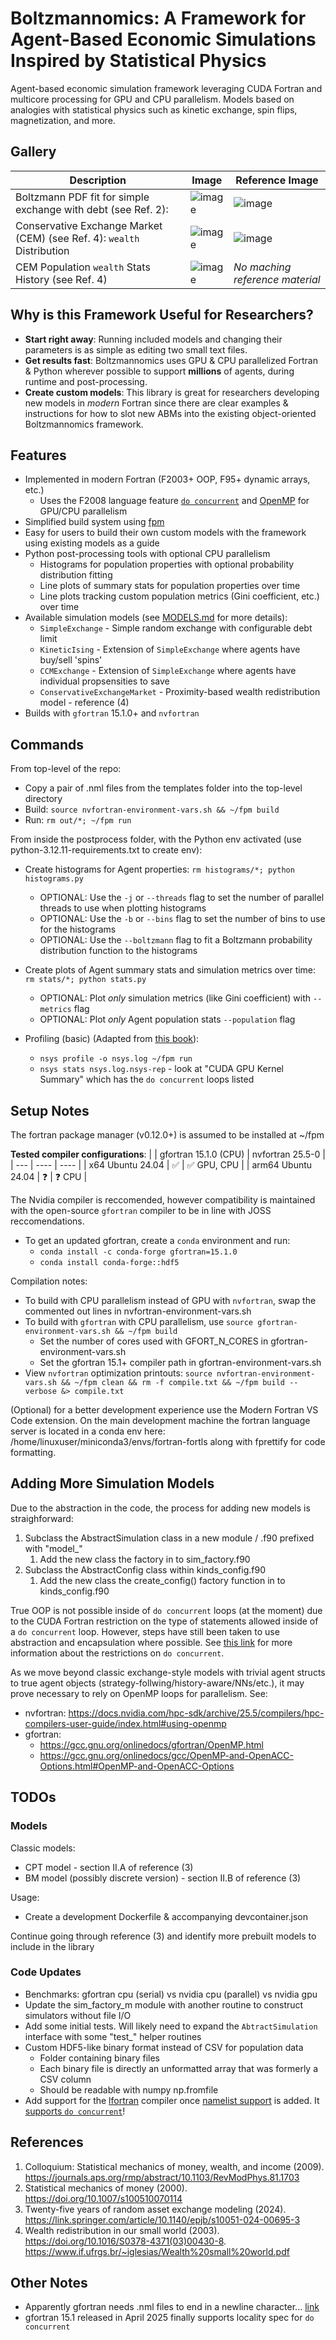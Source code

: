 # Boltzmannomics: A Framework for Agent-Based Economic Simulations Inspired by Statistical Physics

Agent-based economic simulation framework leveraging CUDA Fortran and multicore processing for GPU and CPU parallelism. Models based on analogies with statistical physics such as kinetic exchange, spin flips, magnetization, and more.

## Gallery

| Description | Image | Reference Image |
|----------|----------|---------|
| Boltzmann PDF fit for simple exchange with debt (see Ref. 2): | ![image](images/50000.step_cash_boltzmann.png "Boltzmann PDF fit for simple exchange with debt") | ![image](images/ref.boltzmann.png "") |
| Conservative Exchange Market (CEM) (see Ref. 4): `wealth` Distribution | ![image](images/50000.step_wealth_CEM.png "") | ![image](images/ref.CEM.png "") |
|CEM Population `wealth` Stats History (see Ref. 4) | ![image](images/wealth_combined_CEM.png "") |  _No maching reference material_ |


## Why is this Framework Useful for Researchers?

- **Start right away**: Running included models and changing their parameters is as simple as editing two small text files.
- **Get results fast**: Boltzmannomics uses GPU & CPU parallelized Fortran & Python wherever possible to support **millions** of agents, during runtime and post-processing.
- **Create custom models**: This library is great for researchers developing new models in _modern_ Fortran since there are clear examples & instructions for how to slot new ABMs into the existing object-oriented Boltzmannomics framework.

## Features

- Implemented in modern Fortran (F2003+ OOP, F95+ dynamic arrays, etc.)
    - Uses the F2008 language feature [`do concurrent`](https://developer.nvidia.com/blog/using-fortran-standard-parallel-programming-for-gpu-acceleration/) and [OpenMP](https://www.openmp.org/wp-content/uploads/OpenMP-4.5-1115-F-web.pdf) for GPU/CPU parallelism
- Simplified build system using [fpm](https://fpm.fortran-lang.org/index.html)
- Easy for users to build their own custom models with the framework using existing models as a guide
- Python post-processing tools with optional CPU parallelism
    - Histograms for population properties with optional probability distribution fitting
    - Line plots of summary stats for population properties over time
    - Line plots tracking custom population metrics (Gini coefficient, etc.) over time
- Available simulation models (see [MODELS.md](MODELS.md) for more details):
    - `SimpleExchange` - Simple random exchange with configurable debt limit
    - `KineticIsing` - Extension of `SimpleExchange` where agents have buy/sell 'spins'
    - `CCMExchange` - Extension of `SimpleExchange` where agents have individual propsensities to save
    - `ConservativeExchangeMarket` - Proximity-based wealth redistribution model - reference (4)
- Builds with `gfortran` 15.1.0+ and `nvfortran`

## Commands

From top-level of the repo:
- Copy a pair of .nml files from the templates folder into the top-level directory
- Build: `source nvfortran-environment-vars.sh && ~/fpm build`
- Run: `rm out/*; ~/fpm run`

From inside the postprocess folder, with the Python env activated (use python-3.12.11-requirements.txt to create env):
- Create histograms for Agent properties: `rm histograms/*; python histograms.py`
    - OPTIONAL: Use the `-j` or `--threads` flag to set the number of parallel threads to use when plotting histograms
    - OPTIONAL: Use the `-b` or `--bins` flag to set the number of bins to use for the histograms
    - OPTIONAL: Use the `--boltzmann` flag to fit a Boltzmann probability distribution function to the histograms
- Create plots of Agent summary stats and simulation metrics over time: `rm stats/*; python stats.py`
    - OPTIONAL: Plot _only_ simulation metrics (like Gini coefficient) with `--metrics` flag
    - OPTIONAL: Plot _only_ Agent population stats `--population` flag

- Profiling (basic) (Adapted from [this book](https://shop.elsevier.com/books/cuda-fortran-for-scientists-and-engineers/ruetsch/978-0-443-21977-1)):
    - `nsys profile -o nsys.log ~/fpm run`
    - `nsys stats nsys.log.nsys-rep` - look at "CUDA GPU Kernel Summary" which has the `do concurrent` loops listed

## Setup Notes

The fortran package manager (v0.12.0+) is assumed to be installed at ~/fpm

**Tested compiler configurations**:
|              | gfortran 15.1.0 (CPU) | nvfortran 25.5-0 |
| --- | ---- | ---- |
| x64 Ubuntu 24.04        | ✅       | ✅ GPU, CPU           | 
| arm64 Ubuntu 24.04       | ❓       | ❓ CPU                    | 

The Nvidia compiler is reccomended, however compatibility is maintained with the open-source `gfortran` compiler to be in line with JOSS reccomendations.
- To get an updated gfortran, create a `conda` environment and run: 
    - `conda install -c conda-forge gfortran=15.1.0`
    - `conda install conda-forge::hdf5`

Compilation notes:
- To build with CPU parallelism instead of GPU with `nvfortran`, swap the commented out lines in nvfortran-environment-vars.sh
- To build with `gfortran` with CPU parallelism, use `source gfortran-environment-vars.sh && ~/fpm build`
    - Set the number of cores used with GFORT_N_CORES in gfortran-environment-vars.sh
    - Set the gfortran 15.1+ compiler path in gfortran-environment-vars.sh
- View `nvfortran` optimization printouts: `source nvfortran-environment-vars.sh && ~/fpm clean && rm -f compile.txt && ~/fpm build --verbose &> compile.txt`

(Optional) for a better development experience use the Modern Fortran VS Code extension. On the main development machine the fortran language server is located in a conda env here: /home/linuxuser/miniconda3/envs/fortran-fortls along with fprettify for code formatting.

## Adding More Simulation Models

Due to the abstraction in the code, the process for adding new models is straighforward:
1. Subclass the AbstractSimulation class in a new module / .f90 prefixed with "model_"
    1. Add the new class the factory in to sim_factory.f90
2. Subclass the AbstractConfig class within kinds_config.f90
    1. Add the new class the create_config() factory function in to kinds_config.f90

True OOP is not possible inside of `do concurrent` loops (at the moment) due to the CUDA Fortran restriction on the type of statements allowed inside of a `do concurrent` loop. However, steps have still been taken to use abstraction and encapsulation where possible. See [this link](https://chatgpt.com/share/687eed45-eef8-8012-af2c-666cf7cd9341) for more information about the restrictions on `do concurrent`.

As we move beyond classic exchange-style models with trivial agent structs to true agent objects (strategy-follwing/history-aware/NNs/etc.), it may prove necessary to rely on OpenMP loops for parallelism.
See:
- nvfortran: https://docs.nvidia.com/hpc-sdk/archive/25.5/compilers/hpc-compilers-user-guide/index.html#using-openmp
- gfortran: 
    - https://gcc.gnu.org/onlinedocs/gfortran/OpenMP.html
    - https://gcc.gnu.org/onlinedocs/gcc/OpenMP-and-OpenACC-Options.html#OpenMP-and-OpenACC-Options

## TODOs

### Models

Classic models:
- CPT model - section II.A of reference (3)
- BM model (possibly discrete version) - section II.B of reference (3)

Usage:
- Create a development Dockerfile & accompanying devcontainer.json

Continue going through reference (3) and identify more prebuilt models to include in the library

### Code Updates

- Benchmarks: gfortran cpu (serial) vs nvidia cpu (parallel) vs nvidia gpu
- Update the sim_factory_m module with another routine to construct simulators without file I/O
- Add some initial tests. Will likely need to expand the `AbtractSimulation` interface with some "test_" helper routines
- Custom HDF5-like binary format instead of CSV for population data 
    - Folder containing binary files
    - Each binary file is directly an unformatted array that was formerly a CSV column
    - Should be readable with numpy np.fromfile
- Add support for the [lfortran](https://lfortran.org/) compiler once [namelist support](https://github.com/lfortran/lfortran/issues/1999) is added. It [supports `do concurrent`](https://lfortran.org/blog/2024/07/lfortran-supports-openmp-pragmas-and-do-concurrent/)!

## References

1. Colloquium: Statistical mechanics of money, wealth, and income (2009). https://journals.aps.org/rmp/abstract/10.1103/RevModPhys.81.1703
2. Statistical mechanics of money (2000). https://doi.org/10.1007/s100510070114
3. Twenty-five years of random asset exchange modeling (2024). https://link.springer.com/article/10.1140/epjb/s10051-024-00695-3
4. Wealth redistribution in our small world (2003). https://doi.org/10.1016/S0378-4371(03)00430-8. https://www.if.ufrgs.br/~iglesias/Wealth%20small%20world.pdf

## Other Notes
- Apparently gfortran needs .nml files to end in a newline character... [link](https://stackoverflow.com/a/46249863)
- gfortran 15.1 released in April 2025 finally supports locality spec for `do concurrent`
